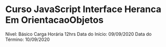 # Curso JavaScript Interface Heranca Em OrientacaoObjetos

Nível: Básico Carga Horária 12hrs Data do Início: 09/09/2020 Data do Término: 10/09/2020

